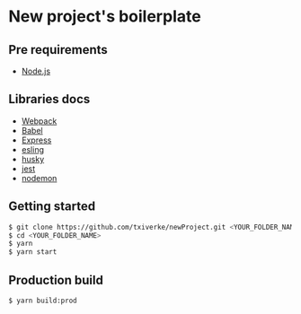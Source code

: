 # New project's boilerplate

## Pre requirements
* [Node.js](https://nodejs.org/)

## Libraries docs

* [Webpack](https://webpack.js.org/)
* [Babel](https://babeljs.io)
* [Express](http://expressjs.com/)
* [esling](https://www.npmjs.com/package/eslint-config-airbnb)
* [husky](https://github.com/typicode/husky)
* [jest](https://jestjs.io/)
* [nodemon](https://nodemon.io/)

## Getting started
```bash
$ git clone https://github.com/txiverke/newProject.git <YOUR_FOLDER_NAME>
$ cd <YOUR_FOLDER_NAME>
$ yarn 
$ yarn start
```
## Production build
```bash
$ yarn build:prod
```
